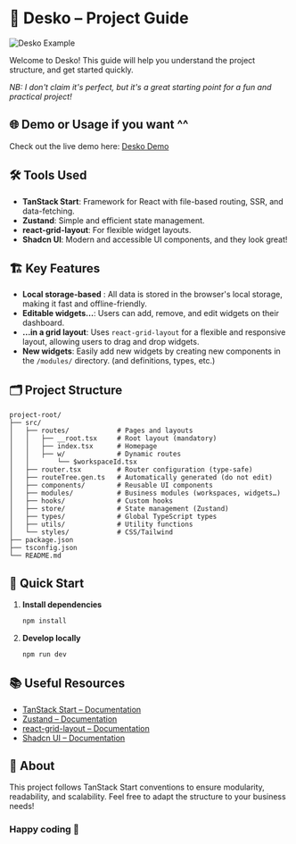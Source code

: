 # 🚀 Desko – Project Guide

![Desko Example](https://desko.fly.dev/DeskoExample.png)

Welcome to Desko! This guide will help you understand the project structure, and get started quickly.

*NB: I don't claim it's perfect, but it's a great starting point for a fun and practical project!*

## 🌐 Demo or Usage if you want ^^

Check out the live demo here: [Desko Demo](https://desko.fly.dev)

## 🛠️ Tools Used

- **TanStack Start**: Framework for React with file-based routing, SSR, and data-fetching.
- **Zustand**: Simple and efficient state management.
- **react-grid-layout**: For flexible widget layouts.
- **Shadcn UI**: Modern and accessible UI components, and they look great!

## 🏗️ Key Features

- **Local storage-based** : All data is stored in the browser's local storage, making it fast and offline-friendly.
- **Editable widgets...**: Users can add, remove, and edit widgets on their dashboard.
- **...in a grid layout**: Uses `react-grid-layout` for a flexible and responsive layout, allowing users to drag and drop widgets.
- **New widgets**: Easily add new widgets by creating new components in the `/modules/` directory. (and definitions, types, etc.)

## 🗂️ Project Structure

```text
project-root/
├── src/
│   ├── routes/            # Pages and layouts
│   │   ├── __root.tsx     # Root layout (mandatory)
│   │   ├── index.tsx      # Homepage
│   │   ├── w/             # Dynamic routes
│   │       └── $workspaceId.tsx
│   ├── router.tsx         # Router configuration (type-safe)
│   ├── routeTree.gen.ts   # Automatically generated (do not edit)
│   ├── components/        # Reusable UI components
│   ├── modules/           # Business modules (workspaces, widgets…)
│   ├── hooks/             # Custom hooks
│   ├── store/             # State management (Zustand)
│   ├── types/             # Global TypeScript types
│   ├── utils/             # Utility functions
│   └── styles/            # CSS/Tailwind
├── package.json
├── tsconfig.json
└── README.md
```

## 🚀 Quick Start

1. **Install dependencies**

   ```bash
   npm install
   ```

2. **Develop locally**

   ```bash
   npm run dev
   ```

## 📚 Useful Resources

- [TanStack Start – Documentation](https://tanstack.com/start/latest/docs/framework/react/hosting)
- [Zustand – Documentation](https://github.com/pmndrs/zustand)
- [react-grid-layout – Documentation](https://github.com/react-grid-layout/react-grid-layout)
- [Shadcn UI – Documentation](https://ui.shadcn.com/docs)

## 👋 About

This project follows TanStack Start conventions to ensure modularity, readability, and scalability. Feel free to adapt the structure to your business needs!

### Happy coding 🚀
